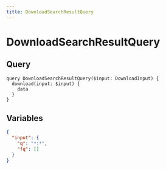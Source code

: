 ```yaml
---
title: DownloadSearchResultQuery
---
```


# DownloadSearchResultQuery

## Query

```gql
query DownloadSearchResultQuery($input: DownloadInput) {
  download(input: $input) {
    data
  }
}
```

## Variables

```json
{
  "input": {
    "q": "*:*",
    "fq": []
  }
}
```